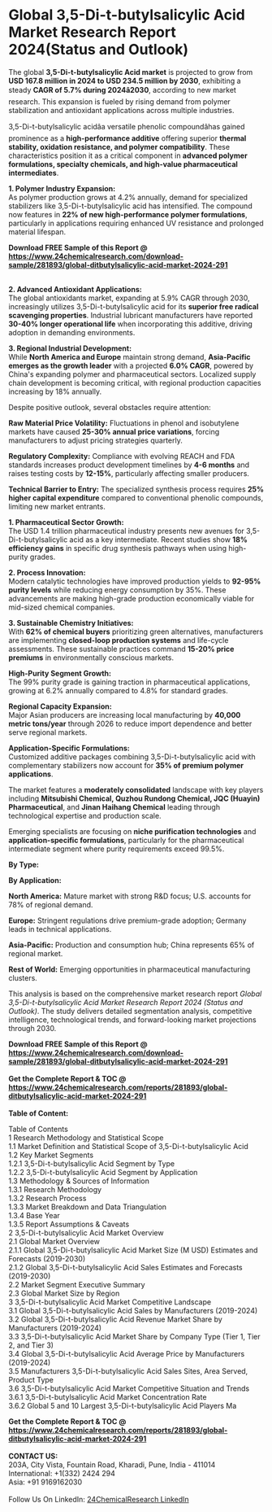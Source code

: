 <h1>Global 3,5-Di-t-butylsalicylic Acid Market Research Report 2024(Status and Outlook)</h1><p>The global <strong>3,5-Di-t-butylsalicylic Acid market</strong> is projected to grow from <strong>USD 167.8 million in 2024 to USD 234.5 million by 2030</strong>, exhibiting a steady <strong>CAGR of 5.7% during 2024â2030</strong>, according to new market research. This expansion is fueled by rising demand from polymer stabilization and antioxidant applications across multiple industries.</p><p>3,5-Di-t-butylsalicylic acidâa versatile phenolic compoundâhas gained prominence as a <strong>high-performance additive</strong> offering superior <strong>thermal stability, oxidation resistance, and polymer compatibility</strong>. These characteristics position it as a critical component in <strong>advanced polymer formulations, specialty chemicals, and high-value pharmaceutical intermediates</strong>.</p><p><strong>1. Polymer Industry Expansion:</strong><br>
As polymer production grows at 4.2% annually, demand for specialized stabilizers like 3,5-Di-t-butylsalicylic acid has intensified. The compound now features in <strong>22% of new high-performance polymer formulations</strong>, particularly in applications requiring enhanced UV resistance and prolonged material lifespan.</p><div><b>Download FREE Sample of this Report @ 
            <a href="https://www.24chemicalresearch.com/download-sample/281893/global-ditbutylsalicylic-acid-market-2024-291">
            https://www.24chemicalresearch.com/download-sample/281893/global-ditbutylsalicylic-acid-market-2024-291</a></b></div><br><p><strong>2. Advanced Antioxidant Applications:</strong><br>
The global antioxidants market, expanding at 5.9% CAGR through 2030, increasingly utilizes 3,5-Di-t-butylsalicylic acid for its <strong>superior free radical scavenging properties</strong>. Industrial lubricant manufacturers have reported <strong>30-40% longer operational life</strong> when incorporating this additive, driving adoption in demanding environments.</p><p><strong>3. Regional Industrial Development:</strong><br>
While <strong>North America and Europe</strong> maintain strong demand, <strong>Asia-Pacific emerges as the growth leader</strong> with a projected <strong>6.0% CAGR</strong>, powered by China's expanding polymer and pharmaceutical sectors. Localized supply chain development is becoming critical, with regional production capacities increasing by 18% annually.</p><p>Despite positive outlook, several obstacles require attention:</p><p><strong>Raw Material Price Volatility:</strong> Fluctuations in phenol and isobutylene markets have caused <strong>25-30% annual price variations</strong>, forcing manufacturers to adjust pricing strategies quarterly.</p><p><strong>Regulatory Complexity:</strong> Compliance with evolving REACH and FDA standards increases product development timelines by <strong>4-6 months</strong> and raises testing costs by <strong>12-15%</strong>, particularly affecting smaller producers.</p><p><strong>Technical Barrier to Entry:</strong> The specialized synthesis process requires <strong>25% higher capital expenditure</strong> compared to conventional phenolic compounds, limiting new market entrants.</p><p><strong>1. Pharmaceutical Sector Growth:</strong><br>
The USD 1.4 trillion pharmaceutical industry presents new avenues for 3,5-Di-t-butylsalicylic acid as a key intermediate. Recent studies show <strong>18% efficiency gains</strong> in specific drug synthesis pathways when using high-purity grades.</p><p><strong>2. Process Innovation:</strong><br>
Modern catalytic technologies have improved production yields to <strong>92-95% purity levels</strong> while reducing energy consumption by 35%. These advancements are making high-grade production economically viable for mid-sized chemical companies.</p><p><strong>3. Sustainable Chemistry Initiatives:</strong><br>
With <strong>62% of chemical buyers</strong> prioritizing green alternatives, manufacturers are implementing <strong>closed-loop production systems</strong> and life-cycle assessments. These sustainable practices command <strong>15-20% price premiums</strong> in environmentally conscious markets.</p><p><strong>High-Purity Segment Growth:</strong><br>
	The 99% purity grade is gaining traction in pharmaceutical applications, growing at 6.2% annually compared to 4.8% for standard grades.</p><p><strong>Regional Capacity Expansion:</strong><br>
	Major Asian producers are increasing local manufacturing by <strong>40,000 metric tons/year</strong> through 2026 to reduce import dependence and better serve regional markets.</p><p><strong>Application-Specific Formulations:</strong><br>
	Customized additive packages combining 3,5-Di-t-butylsalicylic acid with complementary stabilizers now account for <strong>35% of premium polymer applications</strong>.</p><p>The market features a <strong>moderately consolidated</strong> landscape with key players including <strong>Mitsubishi Chemical, Quzhou Rundong Chemical, JQC (Huayin) Pharmaceutical</strong>, and <strong>Jinan Haihang Chemical</strong> leading through technological expertise and production scale.</p><p>Emerging specialists are focusing on <strong>niche purification technologies</strong> and <strong>application-specific formulations</strong>, particularly for the pharmaceutical intermediate segment where purity requirements exceed 99.5%.</p><p><strong>By Type:</strong></p><p><strong>By Application:</strong></p><p><strong>North America:</strong> Mature market with strong R&amp;D focus; U.S. accounts for 78% of regional demand.</p><p><strong>Europe:</strong> Stringent regulations drive premium-grade adoption; Germany leads in technical applications.</p><p><strong>Asia-Pacific:</strong> Production and consumption hub; China represents 65% of regional market.</p><p><strong>Rest of World:</strong> Emerging opportunities in pharmaceutical manufacturing clusters.</p><p>This analysis is based on the comprehensive market research report <em>Global 3,5-Di-t-butylsalicylic Acid Market Research Report 2024 (Status and Outlook)</em>. The study delivers detailed segmentation analysis, competitive intelligence, technological trends, and forward-looking market projections through 2030.</p><div><b>Download FREE Sample of this Report @ 
            <a href="https://www.24chemicalresearch.com/download-sample/281893/global-ditbutylsalicylic-acid-market-2024-291">
            https://www.24chemicalresearch.com/download-sample/281893/global-ditbutylsalicylic-acid-market-2024-291</a></b></div><br><div><b>Get the Complete Report & TOC @ 
            <a href="https://www.24chemicalresearch.com/reports/281893/global-ditbutylsalicylic-acid-market-2024-291">
            https://www.24chemicalresearch.com/reports/281893/global-ditbutylsalicylic-acid-market-2024-291</a></b></div><br>
            <b>Table of Content:</b><p>Table of Contents<br />
 1 Research Methodology and Statistical Scope<br />
 1.1 Market Definition and Statistical Scope of 3,5-Di-t-butylsalicylic Acid<br />
 1.2 Key Market Segments<br />
 1.2.1 3,5-Di-t-butylsalicylic Acid Segment by Type<br />
 1.2.2 3,5-Di-t-butylsalicylic Acid Segment by Application<br />
 1.3 Methodology & Sources of Information<br />
 1.3.1 Research Methodology<br />
 1.3.2 Research Process<br />
 1.3.3 Market Breakdown and Data Triangulation<br />
 1.3.4 Base Year<br />
 1.3.5 Report Assumptions & Caveats<br />
 2 3,5-Di-t-butylsalicylic Acid Market Overview<br />
 2.1 Global Market Overview<br />
 2.1.1 Global 3,5-Di-t-butylsalicylic Acid Market Size (M USD) Estimates and Forecasts (2019-2030)<br />
 2.1.2 Global 3,5-Di-t-butylsalicylic Acid Sales Estimates and Forecasts (2019-2030)<br />
 2.2 Market Segment Executive Summary<br />
 2.3 Global Market Size by Region<br />
 3 3,5-Di-t-butylsalicylic Acid Market Competitive Landscape<br />
 3.1 Global 3,5-Di-t-butylsalicylic Acid Sales by Manufacturers (2019-2024)<br />
 3.2 Global 3,5-Di-t-butylsalicylic Acid Revenue Market Share by Manufacturers (2019-2024)<br />
 3.3 3,5-Di-t-butylsalicylic Acid Market Share by Company Type (Tier 1, Tier 2, and Tier 3)<br />
 3.4 Global 3,5-Di-t-butylsalicylic Acid Average Price by Manufacturers (2019-2024)<br />
 3.5 Manufacturers 3,5-Di-t-butylsalicylic Acid Sales Sites, Area Served, Product Type<br />
 3.6 3,5-Di-t-butylsalicylic Acid Market Competitive Situation and Trends<br />
 3.6.1 3,5-Di-t-butylsalicylic Acid Market Concentration Rate<br />
 3.6.2 Global 5 and 10 Largest 3,5-Di-t-butylsalicylic Acid Players Ma</p><div><b>Get the Complete Report & TOC @ 
            <a href="https://www.24chemicalresearch.com/reports/281893/global-ditbutylsalicylic-acid-market-2024-291">
            https://www.24chemicalresearch.com/reports/281893/global-ditbutylsalicylic-acid-market-2024-291</a></b></div><br><b>CONTACT US:</b><br>
            203A, City Vista, Fountain Road, Kharadi, Pune, India - 411014<br>
            International: +1(332) 2424 294<br>
            Asia: +91 9169162030 <br><br>
            Follow Us On LinkedIn: <a href="https://www.linkedin.com/company/24chemicalresearch/">24ChemicalResearch LinkedIn</a>